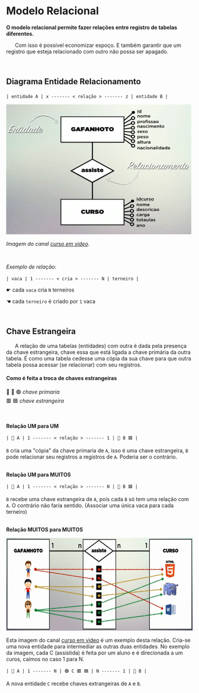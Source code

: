 # Modelo Relacional

**O modelo relacional permite fazer relações entre registro de tabelas diferentes.**  

&nbsp; &nbsp; &nbsp; Com isso é possível economizar espoço. E também garantir que um registro que esteja relacionado com outro não possa ser apagado.  

<br>

## Diagrama Entidade Relacionamento

`| entidade A | x ------- < relação > ------- z | entidade B |`  

<img src="../imagens/der.gif" width="500" height="350">

_Imagem do canal [curso em video](https://www.youtube.com/watch?v=paZNDJAPT4E&list=PLHz_AreHm4dkBs-795Dsgvau_ekxg8g1r&index=16)._

<br>

_Exemplo de relação:_  

`| vaca | 1 ------- < cria > ------- N | terneiro |`  

&#9755; cada `vaca` cria `N` terneiros  

&#9754; cada `terneiro` é criado por `1` vaca 

<br>

## Chave Estrangeira  

&nbsp; &nbsp; &nbsp; A relação de uma tabelas (entidades) com outra é dada pela presença da chave estrangeira, chave essa que está ligada a chave primária da outra tabela. É como uma tabela cedesse uma cópia da sua chave para que outra tabela possa acessar (se relacionar) com seu registros.  

#### Como é feita a troca de chaves estrangeiras  

🔴 🔵 🟢 _chave primaria_  
🟥 🟦 _chave estrangeira_  

<br>

**Relação UM para UM**  

`| 🔴 A | 1 ------- < relação > ------- 1 | 🔵 B 🟥 |`  

`B` cria uma "cópia" da chave primaria de `A`, isso é uma chave estrangeira, `B` pode relacionar seu registros a registros de `A`. Poderia ser o contrário. <br><br>

**Relação UM para MUITOS**  

`| 🔴 A | 1 ------- < relação > ------- N | 🔵 B 🟥 |`  

`B` recebe uma chave estrangeira de `A`, pois cada `B` só tem uma relação com `A`. O contrário não faria sentido. (Associar uma única vaca para cada terneiro) <br><br>

**Relação MUITOS para MUITOS**

<img src="../imagens/relacionamento-n-para-n.gif" width="575" height="250">

Esta imagem do canal [curso em video](https://www.youtube.com/watch?v=paZNDJAPT4E&list=PLHz_AreHm4dkBs-795Dsgvau_ekxg8g1r&index=17) é um exemplo desta relação. Cria-se uma nova entidade para intermediar as outras duas entidades. No exemplo da imagem, cada C (assistida) é feita por um aluno e é direcionada a um curos, caímos no caso 1 para N.

`| 🔴 A | 1 ------- N | 🟢 C 🟥 🟦 | N ------- 1 | 🔵 B |` 

A nova entidade `C` recebe chaves extrangeiras de `A` e `B`. 
